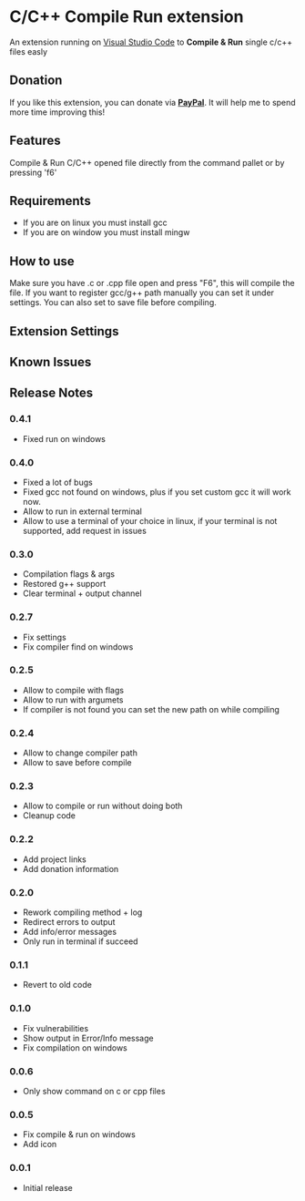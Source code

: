 # C/C++ Compile Run extension

An extension running on [Visual Studio Code](https://code.visualstudio.com) to **Compile & Run** single c/c++ files easly

## Donation

If you like this extension, you can donate via **[PayPal](https://www.paypal.me/danielpinto8zz6)**. It will help me to spend more time improving this!

## Features

Compile & Run C/C++ opened file directly from the command pallet or by pressing 'f6'

## Requirements

* If you are on linux you must install gcc
* If you are on window you must install mingw

## How to use
Make sure you have .c or .cpp file open and press "F6", this will compile the file.
If you want to register gcc/g++ path manually you can set it under settings.
You can also set to save file before compiling.

## Extension Settings

## Known Issues

## Release Notes

### 0.4.1
- Fixed run on windows

### 0.4.0
- Fixed a lot of bugs
- Fixed gcc not found on windows, plus if you set custom gcc it will work now.
- Allow to run in external terminal
- Allow to use a terminal of your choice in linux, if your terminal is not supported, add request in issues

### 0.3.0
- Compilation flags & args 
- Restored g++ support
- Clear terminal + output channel

### 0.2.7
- Fix settings
- Fix compiler find on windows

### 0.2.5
- Allow to compile with flags
- Allow to run with argumets
- If compiler is not found you can set the new path on while compiling

### 0.2.4
- Allow to change compiler path
- Allow to save before compile

### 0.2.3
- Allow to compile or run without doing both
- Cleanup code

### 0.2.2
- Add project links
- Add donation information

### 0.2.0
- Rework compiling method + log
- Redirect errors to output
- Add info/error messages
- Only run in terminal if succeed

### 0.1.1
- Revert to old code

### 0.1.0
- Fix vulnerabilities
- Show output in Error/Info message
- Fix compilation on windows

### 0.0.6
- Only show command on c or cpp files

### 0.0.5
- Fix compile & run on windows
- Add icon

### 0.0.1

- Initial release
